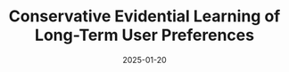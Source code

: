---
title: "Conservative Evidential Learning of Long-Term User Preferences"
collection: publications
permalink: /publication/2025-ECQL
date: 2025-01-20
venue: 'The Thirteenth International Conference on Learning Representations'
link: 'https://openreview.net/forum?id=o99Yn1wN9J&referrer=%5BAuthor%20Console%5D'
paperurl: '/files/pdf/research/ICLR_2025_ECQL.pdf'
citation: ICLR 2025 (In Press)
---
